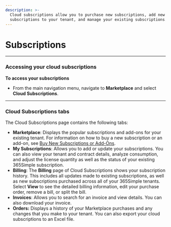 ```yaml
---
description: >-
  Cloud subscriptions allow you to purchase new subscriptions, add new
  subscriptions to your tenant, and manage your existing subscriptions.
---
```


# Subscriptions

***

### Accessing your cloud subscriptions

**To access your subscriptions**

* From the main navigation menu, navigate to **Marketplace** and select **Cloud Subscriptions**.

***

### Cloud Subscriptions tabs

The Cloud Subscriptions page contains the following tabs:

* **Marketplace**: Displays the popular subscriptions and add-ons for your existing tenant. For information on how to buy a new subscription or an add-on, see [Buy New Subscriptions or Add-Ons](buy-new-subscriptions-or-add-ons.md).
* **My Subscriptions**: Allows you to add or update your subscriptions. You can also view your tenant and contract details, analyze consumption, and adjust the license quantity as well as the status of your existing 365Simple subscription.
* **Billing**: The **Billing** page of Cloud Subscriptions shows your subscription history. This includes all updates made to existing subscriptions, as well as new subscriptions purchased across all of your 365Simple tenants. Select **View** to see the detailed billing information, edit your purchase order, remove a bill, or split the bill.
* **Invoices**: Allows you to search for an invoice and view details. You can also download your invoice.&#x20;
* **Orders:** Displays a history of your Marketplace purchases and any changes that you make to your tenant. You can also export your cloud subscriptions to an Excel file.
